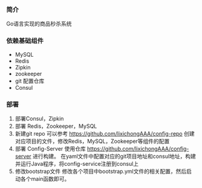 ### 简介

Go语言实现的商品秒杀系统

### 依赖基础组件

- MySQL
- Redis
- Zipkin
- zookeeper
- git 配置仓库
- Consul

### 部署

1. 部署Consul，Zipkin
2. 部署 Redis，Zookeeper，MySQL
3. 新建git repo
可以参考 https://github.com/lixichongAAA/config-repo 创建对应项目的文件，修改Redis，MySQL，Zookeeper等组件的配置
4. 部署 Config-Server
使用仓库 https://github.com/lixichongAAA/config-server 进行构建。
在yaml文件中配置对应的git项目地址和consul地址，构建并运行Java程序，将config-service注册到consul上
5. 修改bootstrap文件
修改各个项目中bootstrap.yml文件的相关配置，然后启动各个main函数即可。